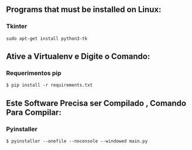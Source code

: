 ## Programs that must be installed on Linux:
### Tkinter
    sudo apt-get install python3-tk


## Ative a Virtualenv e Digite o Comando:
### Requerimentos pip
    $ pip install -r requirements.txt

## Este Software Precisa ser Compilado , Comando Para Compilar:
### Pyinstaller
    $ pyinstaller --onefile --noconsole --windowed main.py

